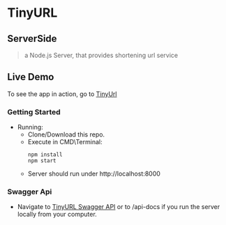 # TinyURL

## ServerSide

> a Node.js Server, that provides shortening url service

## Live Demo
To see the app in action, go to [TinyUrl](https://tinyurl3.herokuapp.com/)

### Getting Started

* Running:
  * Clone/Download this repo.
  * Execute in CMD\Terminal:
    ```
    npm install
    npm start
    ``` 
  * Server should run under http://localhost:8000


### Swagger Api
  * Navigate to [TinyURL Swagger API](https://tinyurl3.herokuapp.com/api-docs) or to /api-docs if  you run the server locally from your computer.

